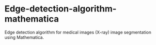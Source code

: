 # Edge-detection-algorithm-mathematica
 Edge detection algorithm for medical images (X-ray) image segmentation using Mathematica.
